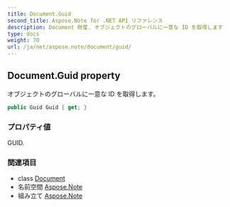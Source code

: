 ```yaml
---
title: Document.Guid
second_title: Aspose.Note for .NET API リファレンス
description: Document 財産. オブジェクトのグローバルに一意な ID を取得します
type: docs
weight: 70
url: /ja/net/aspose.note/document/guid/
---
```

## Document.Guid property

オブジェクトのグローバルに一意な ID を取得します。

```csharp
public Guid Guid { get; }
```

### プロパティ値

GUID.

### 関連項目

* class [Document](../)
* 名前空間 [Aspose.Note](../../document/)
* 組み立て [Aspose.Note](../../../)


